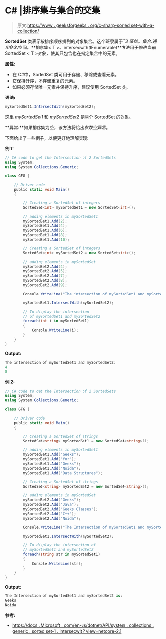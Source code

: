 # C# |排序集与集合的交集

> 原文:[https://www . geeksforgeeks . org/c-sharp-sorted set-with-a-collection/](https://www.geeksforgeeks.org/c-sharp-intersection-of-sortedset-with-a-collection/)

**SortedSet** 类表示按排序顺序排列的对象集合。这个班隶属于*T3 系统。集合.通用*命名空间。**排序集< T >。intersecwith(IEnumerable<T>)**方法用于修改当前 SortedSet < T >对象，使其只包含也在指定集合中的元素。

**属性:**

*   在 C#中，SortedSet 类可用于存储、移除或查看元素。
*   它保持升序，不存储重复的元素。
*   如果必须存储唯一元素并保持升序，建议使用 SortedSet 类。

**语法:**

```cs
mySortedSet1.IntersectWith(mySortedSet2);

```

这里 *mySortedSet1* 和 *mySortedSet2* 是两个 SortedSet 的对象。

**异常:**如果排序集为*空*，该方法将给出*参数空异常*。

下面给出了一些例子，以便更好地理解实现:

**例 1:**

```cs
// C# code to get the Intersection of 2 SortedSets
using System;
using System.Collections.Generic;

class GFG {

    // Driver code
    public static void Main()
    {

        // Creating a SortedSet of integers
        SortedSet<int> mySortedSet1 = new SortedSet<int>();

        // adding elements in mySortedSet1
        mySortedSet1.Add(2);
        mySortedSet1.Add(4);
        mySortedSet1.Add(6);
        mySortedSet1.Add(8);
        mySortedSet1.Add(10);

        // Creating a SortedSet of integers
        SortedSet<int> mySortedSet2 = new SortedSet<int>();

        // adding elements in mySortedSet
        mySortedSet2.Add(4);
        mySortedSet2.Add(5);
        mySortedSet2.Add(7);
        mySortedSet2.Add(8);
        mySortedSet2.Add(9);

        Console.WriteLine("The intersection of mySortedSet1 and mySortedSet2:");

        mySortedSet1.IntersectWith(mySortedSet2);

        // To display the intersection 
        // of mySortedSet1 and mySortedSet2
        foreach(int i in mySortedSet1)
        {
            Console.WriteLine(i);
        }
    }
}
```

**Output:**

```cs
The intersection of mySortedSet1 and mySortedSet2: 
4
8

```

**例 2:**

```cs
// C# code to get the Intersection of 2 SortedSets
using System;
using System.Collections.Generic;

class GFG {

    // Driver code
    public static void Main()
    {

        // Creating a SortedSet of strings
        SortedSet<string> mySortedSet1 = new SortedSet<string>();

        // adding elements in mySortedSet1
        mySortedSet1.Add("Geeks");
        mySortedSet1.Add("for");
        mySortedSet1.Add("Geeks");
        mySortedSet1.Add("Noida");
        mySortedSet1.Add("Data Structures");

        // Creating a SortedSet of strings
        SortedSet<string> mySortedSet2 = new SortedSet<string>();

        // adding elements in mySortedSet
        mySortedSet2.Add("Geeks");
        mySortedSet2.Add("Java");
        mySortedSet2.Add("Geeks Classes");
        mySortedSet2.Add("C++");
        mySortedSet2.Add("Noida");

        Console.WriteLine("The Intersection of mySortedSet1 and mySortedSet2:");

        mySortedSet1.IntersectWith(mySortedSet2);

        // To display the intersection of
        // mySortedSet1 and mySortedSet2
        foreach(string str in mySortedSet1)
        {
            Console.WriteLine(str);
        }
    }
}
```

**Output:**

```cs
The Intersection of mySortedSet1 and mySortedSet2 is: 
Geeks
Noida

```

**参考:**

*   [https://docs . Microsoft . com/en-us/dotnet/API/system . collections . generic . sorted set-1 . intersecwit？view=netcore-2.1](https://docs.microsoft.com/en-us/dotnet/api/system.collections.generic.sortedset-1.intersectwith?view=netcore-2.1)